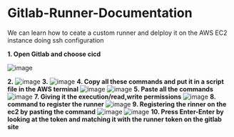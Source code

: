 # Gitlab-Runner-Documentation
We can learn how to ceate a custom runner and delploy it on the AWS EC2 instance doing ssh configuration

**1. Open Gitlab and choose cicd**

![image](https://github.com/kushalShuklaaa/Gitlab-Runner-Documentation/assets/96085546/22f47d61-a646-4e12-a881-ed6d1aaf0944)

**2.**
![image](https://github.com/kushalShuklaaa/Gitlab-Runner-Documentation/assets/96085546/b71815cf-57e1-4afe-9340-6b16afb554bf)
**3.**
![image](https://github.com/kushalShuklaaa/Gitlab-Runner-Documentation/assets/96085546/df30a659-112f-4739-8ff5-48eef44d59bd)
**4. Copy all these commands and put it in a script file in the AWS terminal**
![image](https://github.com/kushalShuklaaa/Gitlab-Runner-Documentation/assets/96085546/81aabd43-6ba4-4db7-b03f-4c7dfcad6df2)
![image](https://github.com/kushalShuklaaa/Gitlab-Runner-Documentation/assets/96085546/d0da3662-273e-43d3-bdd2-6bc3fc6a04cd)
**5. Paste all the commands**
![image](https://github.com/kushalShuklaaa/Gitlab-Runner-Documentation/assets/96085546/aa3ad4dc-3bf9-435d-ab22-aa0819201a84)
**7. Giving it the execution/read,write permissions**
![image](https://github.com/kushalShuklaaa/Gitlab-Runner-Documentation/assets/96085546/d30bb2bc-a7a9-4f64-aa32-a975827f12db)
**8. command to register the runner**
![image](https://github.com/kushalShuklaaa/Gitlab-Runner-Documentation/assets/96085546/d6cca3a7-ad0d-465f-ae0c-3611dfa7c7f5**)
**9. Registering the rinner on the ec2 by pasting the command**
![image](https://github.com/kushalShuklaaa/Gitlab-Runner-Documentation/assets/96085546/3c294c5a-f76b-4599-a07f-1f9224ceaba4)
![image](https://github.com/kushalShuklaaa/Gitlab-Runner-Documentation/assets/96085546/27a3d85b-80f3-46e4-8ab8-b0e14856c0ef)
**10. Press Enter-Enter by looking at the token and matching it with the runner token on the gitlab site**
